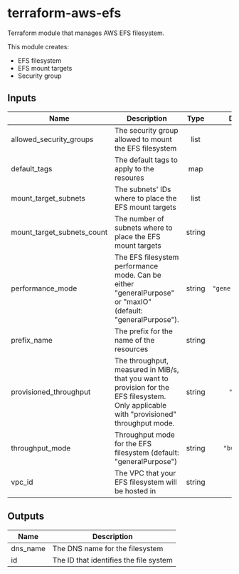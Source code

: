# terraform-aws-efs

Terraform module that manages AWS EFS filesystem.

This module creates:

- EFS filesystem
- EFS mount targets
- Security group

## Inputs

| Name | Description | Type | Default | Required |
|------|-------------|:----:|:-----:|:-----:|
| allowed\_security\_groups | The security group allowed to mount the EFS filesystem | list | n/a | yes |
| default\_tags | The default tags to apply to the resoures | map | `<map>` | no |
| mount\_target\_subnets | The subnets' IDs where to place the EFS mount targets | list | n/a | yes |
| mount\_target\_subnets\_count | The number of subnets where to place the EFS mount targets | string | n/a | yes |
| performance\_mode | The EFS filesystem performance mode.   Can be either "generalPurpose" or "maxIO" (default: "generalPurpose"). | string | `"generalPurpose"` | no |
| prefix\_name | The prefix for the name of the resources | string | `"my"` | no |
| provisioned\_throughput | The throughput, measured in MiB/s, that you want to provision for the EFS filesystem.   Only applicable with "provisioned" throughput mode. | string | `"false"` | no |
| throughput\_mode | Throughput mode for the EFS filesystem (default: "generalPurpose") | string | `"bursting"` | no |
| vpc\_id | The VPC that your EFS filesystem will be hosted in | string | n/a | yes |

## Outputs

| Name | Description |
|------|-------------|
| dns\_name | The DNS name for the filesystem |
| id | The ID that identifies the file system |

